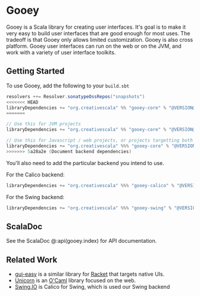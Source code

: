 # Gooey

Gooey is a Scala library for creating user interfaces. It's goal is to make it very easy to build user interfaces that are good enough for most uses. The tradeoff is that Gooey only allows limited customization. Gooey is also cross platform. Gooey user interfaces can run on the web or on the JVM, and work with a variety of user interface toolkits.


## Getting Started

To use Gooey, add the following to your `build.sbt`

```scala
resolvers ++= Resolver.sonatypeOssRepos("snapshots")
<<<<<<< HEAD
libraryDependencies += "org.creativescala" %% "gooey-core" % "@VERSION@"
=======

// Use this for JVM projects
libraryDependencies += "org.creativescala" %% "gooey-core" % "@VERSION@"

// Use this for Javascript / web projects, or projects targetting both the JVM and Javascript
libraryDependencies += "org.creativescala" %%% "gooey-core" % "@VERSION@"
>>>>>>> 5a28a2e (Document backend dependencies)
```

You'll also need to add the particular backend you intend to use.

For the Calico backend:

``` scala
libraryDependencies += "org.creativescala" %%% "gooey-calico" % "@VERSION@"
```

For the Swing backend:

``` scala
libraryDependencies += "org.creativescala" %%% "gooey-swing" % "@VERSION@"
```


## ScalaDoc

See the ScalaDoc @:api(gooey.index) for API documentation.


## Related Work

- [gui-easy](https://docs.racket-lang.org/gui-easy/index.html) is a similar library for [Racket](https://www.racket-lang.org/) that targets native UIs.
- [Unicorn](https://github.com/art-w/unicorn) is an [O'Caml](https://ocaml.org/) library focused on the web.
- [Swing.IO](https://thedrawingcoder-gamer.github.io/Swing.IO/) is Calico for Swing, which is used our Swing backend
